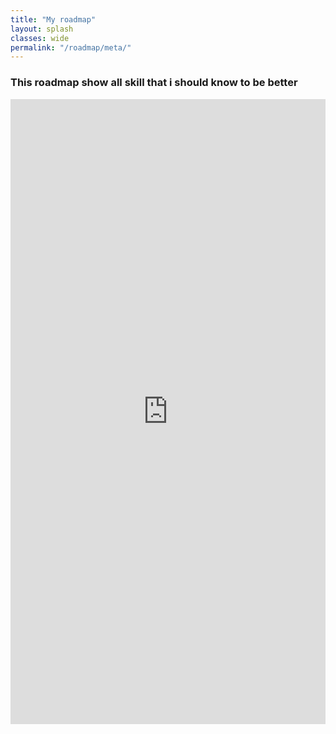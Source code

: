 ```yaml
---
title: "My roadmap"
layout: splash
classes: wide
permalink: "/roadmap/meta/"
---
```


### This roadmap show all skill that i should know to be better

<iframe src="https://roadmap.sh/r/embed?id=67531d38ecc889bb0df356a1" width="100%" height="1000px" frameBorder="0"
></iframe>
